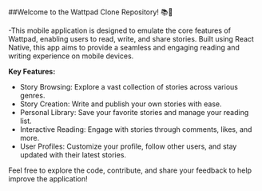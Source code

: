 ##Welcome to the Wattpad Clone Repository! 📚📱

-This mobile application is designed to emulate the core features of Wattpad, enabling users to read, write, and share stories. Built using React Native, this app aims to provide a seamless and engaging reading and writing experience on mobile devices.

**Key Features:**
- Story Browsing: Explore a vast collection of stories across various genres.
- Story Creation: Write and publish your own stories with ease.
- Personal Library: Save your favorite stories and manage your reading list.
- Interactive Reading: Engage with stories through comments, likes, and more.
- User Profiles: Customize your profile, follow other users, and stay updated with their latest stories.

Feel free to explore the code, contribute, and share your feedback to help improve the application!
